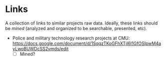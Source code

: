 # Links
A collection of links to similar projects raw data. Ideally, these links should
be *mined* (analyzed and organized to be searchable, presented, etc).

- Police and military technology research projects at CMU:
  https://docs.google.com/document/d/1SqqzTKoGFhXTjl6I1GfOSIpwM4ayLwoBUWDcSS2vmds/edit
  - [ ] Mined?
